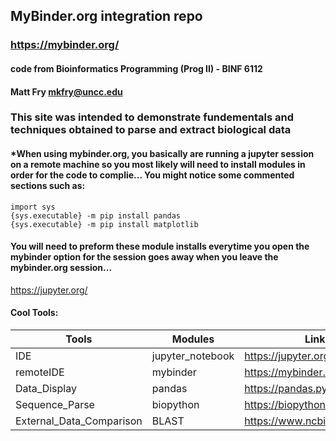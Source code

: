 
## MyBinder.org integration repo
### https://mybinder.org/
#### code from Bioinformatics Programming (Prog II) - BINF 6112
#### Matt Fry mkfry@uncc.edu

### This site was intended to demonstrate fundementals and techniques obtained to parse and extract biological data

#### *When using mybinder.org, you basically are running a jupyter session on a remote machine so you most likely will need to install modules in order for the code to complie...  You might notice some commented sections such as:
```python3
import sys
{sys.executable} -m pip install pandas
{sys.executable} -m pip install matplotlib
```
#### You will need to preform these module installs everytime you open the mybinder option for the session goes away when you leave the mybinder.org session...
https://jupyter.org/

#### Cool Tools:

| Tools  | Modules  | Link  |
|---|---|---|
| IDE | jupyter_notebook |  https://jupyter.org/  |
| remoteIDE | mybinder |  https://mybinder.org/   |
| Data_Display | pandas  |  https://pandas.pydata.org/  |
|  Sequence_Parse  |  biopython | https://biopython.org/ |
|  External_Data_Comparison |  BLAST | https://www.ncbi.nlm.nih.gov/   |



